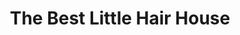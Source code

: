 ---
title: "The Best Little Hair House"
url: /findlay/the-best-little-hair-house/
shop: hairdresser
---